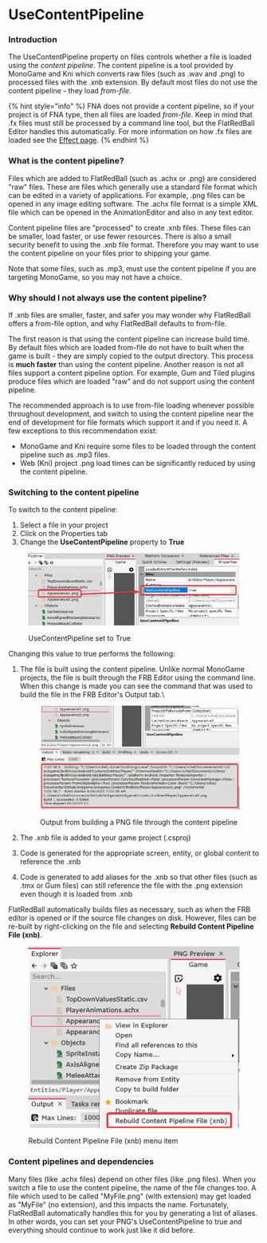 # UseContentPipeline

### Introduction

The UseContentPipeline property on files controls whether a file is loaded using the _content pipeline_. The content pipeline is a tool provided by MonoGame and Kni which converts raw files (such as .wav and .png) to processed files with the .xnb extension. By default most files do not use the content pipeline - they load _from-file_.

{% hint style="info" %}
FNA does not provide a content pipeline, so if your project is of FNA type, then all files are loaded _from-file_. Keep in mind that .fx files must still be processed by a command line tool, but the FlatRedBall Editor handles this automatically. For more information on how .fx files are loaded see the [Effect page](file-types/effect-.fx.md).
{% endhint %}

### What is the content pipeline?

Files which are added to FlatRedBall (such as .achx or .png) are considered "raw" files. These are files which generally use a standard file format which can be edited in a variety of applications. For example, .png files can be opened in any image editing software. The .achx file format is a simple XML file which can be opened in the AnimationEditor and also in any text editor.

Content pipeline files are "processed" to create .xnb files. These files can be smaller, load faster, or use fewer resources. There is also a small security benefit to using the .xnb file format. Therefore you may want to use the content pipeline on your files prior to shipping your game.

Note that some files, such as .mp3, must use the content pipeline if you are targeting MonoGame, so you may not have a choice.

### Why should I not always use the content pipeline?

If .xnb files are smaller, faster, and safer you may wonder why FlatRedBall offers a from-file option, and why FlatRedBall defaults to from-file.

The first reason is that using the content pipeline can increase build time. By default files which are loaded from-file do not have to built when the game is built - they are simply copied to the output directory. This process is **much faster** than using the content pipeline. Another reason is not all files support a content pipeline option. For example, Gum and Tiled plugins produce files which are loaded "raw" and do not support using the content pipeline.&#x20;

The recommended approach is to use from-file loading whenever possible throughout development, and switch to using the content pipeline near the end of development for file formats which support it and if you need it. A few exceptions to this recommendation exist:

* MonoGame and Kni require some files to be loaded through the content pipeline such as .mp3 files.
* Web (Kni) project .png load times can be significantly reduced by using the content pipeline.

### Switching to the content pipeline

To switch to the content pipeline:

1. Select a file in your project
2. Click on the Properties tab
3. Change the **UseContentPipeline** property to **True**&#x20;

<figure><img src="../../.gitbook/assets/26_07 03 18.png" alt=""><figcaption><p>UseContentPipeline set to True</p></figcaption></figure>

Changing this value to true performs the following:

1.  The file is built using the content pipeline. Unlike normal MonoGame projects, the file is built through the FRB Editor using the command line. When this change is made you can see the command that was used to build the file in the FRB Editor's Output tab.\


    <figure><img src="../../.gitbook/assets/26_07 11 17.png" alt=""><figcaption><p>Output from building a PNG file through the content pipeline</p></figcaption></figure>
2. The .xnb file is added to your game project (.csproj)
3. Code is generated for the appropriate screen, entity, or global content to reference the .xnb
4. Code is generated to add aliases for the .xnb so that other files (such as .tmx or Gum files) can still reference the file with the .png extension even though it is loaded from .xnb

FlatRedBall automatically builds files as necessary, such as when the FRB editor is opened or if the source file changes on disk. However, files can be re-built by right-clicking on the file and selecting **Rebuild Content Pipeline File (xnb)**.



<figure><img src="../../.gitbook/assets/26_07 19 19.png" alt=""><figcaption><p>Rebuild Content Pipeline File (xnb) menu item</p></figcaption></figure>

### Content pipelines and dependencies

Many files (like .achx files) depend on other files (like .png files). When you switch a file to use the content pipeline, the name of the file changes too. A file which used to be called "MyFile.png" (with extension) may get loaded as "MyFile" (no extension), and this impacts the name. Fortunately, FlatRedBall automatically handles this for you by generating a list of aliases. In other words, you can set your PNG's UseContentPipeline to true and everything should continue to work just like it did before.
